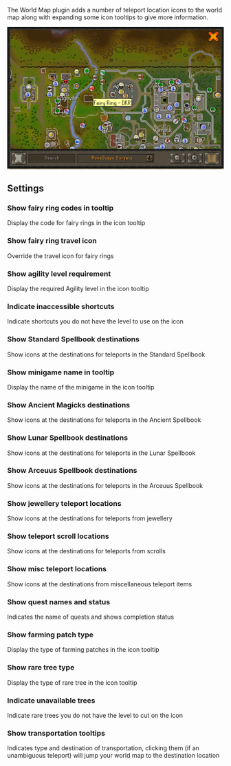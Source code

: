 The World Map plugin adds a number of teleport location icons to the world map along with expanding some icon tooltips to give more information.

![world map plugin example](img/world-map/world_map_example.png)

## Settings

### Show fairy ring codes in tooltip

Display the code for fairy rings in the icon tooltip

### Show fairy ring travel icon

Override the travel icon for fairy rings

### Show agility level requirement

Display the required Agility level in the icon tooltip

### Indicate inaccessible shortcuts

Indicate shortcuts you do not have the level to use on the icon

### Show Standard Spellbook destinations

Show icons at the destinations for teleports in the Standard Spellbook

### Show minigame name in tooltip

Display the name of the minigame in the icon tooltip

### Show Ancient Magicks destinations

Show icons at the destinations for teleports in the Ancient Spellbook

### Show Lunar Spellbook destinations

Show icons at the destinations for teleports in the Lunar Spellbook

### Show Arceuus Spellbook destinations

Show icons at the destinations for teleports in the Arceuus Spellbook

### Show jewellery teleport locations

Show icons at the destinations for teleports from jewellery

### Show teleport scroll locations

Show icons at the destinations for teleports from scrolls

### Show misc teleport locations

Show icons at the destinations from miscellaneous teleport items

### Show quest names and status

Indicates the name of quests and shows completion status

### Show farming patch type

Display the type of farming patches in the icon tooltip

### Show rare tree type

Display the type of rare tree in the icon tooltip

### Indicate unavailable trees

Indicate rare trees you do not have the level to cut on the icon

### Show transportation tooltips

Indicates type and destination of transportation, clicking them (if an unambiguous teleport) will jump your world map to the destination location
